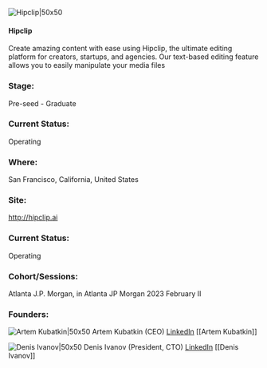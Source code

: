 

![Hipclip|50x50](http://apimg.techstars.com/sf/accounts/logo/Logo_ec9fd911b475d30fcca9ea046.jpg)

#### Hipclip
Create amazing content with ease using Hipclip, the ultimate editing platform for creators, startups, and agencies. Our text-based editing feature allows you to easily manipulate your media files

### Stage: 
Pre-seed - Graduate 

### Current Status: 
Operating

### Where:
San Francisco, California, United States

### Site:
http://hipclip.ai





### Current Status: 
Operating

### Cohort/Sessions: 
Atlanta J.P. Morgan, in Atlanta JP Morgan 2023 February II

### Founders: 

![Artem Kubatkin|50x50]() Artem Kubatkin (CEO) [LinkedIn](https://linkedin.com/in/artemkubatkin) [[Artem Kubatkin]]

![Denis Ivanov|50x50]() Denis Ivanov (President, CTO) [LinkedIn](https://linkedin.com/in/ivadenis) [[Denis Ivanov]]


